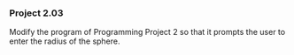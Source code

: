 ### Project 2.03
Modify the program of Programming Project 2 so that it prompts the user to enter the radius of the sphere.
